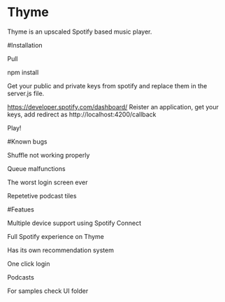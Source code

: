 # Thyme
Thyme is an upscaled Spotify based music player.


#Installation

Pull

npm install

Get your public and private keys from spotify and replace them in the server.js file.

https://developer.spotify.com/dashboard/ Reister an application, get your keys, add redirect as http://localhost:4200/callback

Play!


#Known bugs

Shuffle not working properly

Queue malfunctions

The worst login screen ever

Repetetive podcast tiles



#Featues

Multiple device support using Spotify Connect

Full Spotify experience on Thyme

Has its own recommendation system

One click login

Podcasts


For samples check UI folder
